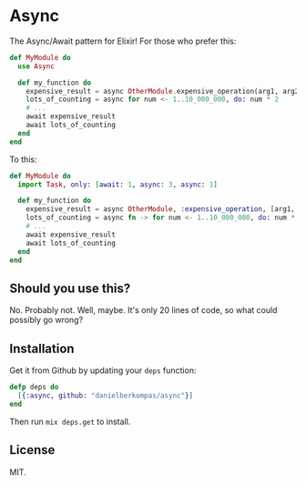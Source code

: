Async
=====

The Async/Await pattern for Elixir! For those who prefer this:

```elixir
def MyModule do
  use Async

  def my_function do
    expensive_result = async OtherModule.expensive_operation(arg1, arg2)
    lots_of_counting = async for num <- 1..10_000_000, do: num * 2
    # ...
    await expensive_result
    await lots_of_counting
  end
end
```

To this:

```elixir
def MyModule do
  import Task, only: [await: 1, async: 3, async: 1]

  def my_function do
    expensive_result = async OtherModule, :expensive_operation, [arg1, arg2]
    lots_of_counting = async fn -> for num <- 1..10_000_000, do: num * 2 end
    # ...
    await expensive_result
    await lots_of_counting
  end
end
```

## Should you use this?

No. Probably not. Well, maybe. It's only 20 lines of code, so what could
possibly go wrong?

## Installation

Get it from Github by updating your `deps` function:

```elixir
defp deps do
  [{:async, github: "danielberkompas/async"}]
end
```

Then run `mix deps.get` to install.

## License

MIT.
